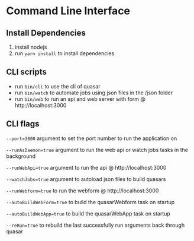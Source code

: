 # Command Line Interface

## Install Dependencies

1. install nodejs
2. run `yarn install` to install dependencies

## CLI scripts

- run `bin/cli` to use the cli of quasar
- run `bin/watch` to automate jobs using json files in the /json folder
- run `bin/web` to run an api and web server with form @ http://localhost:3000

## CLI flags

`--port=3000` argument to set the port number to run the application on

`--runAsDaemon=true` argument to run the web api or watch jobs tasks in the background

`--runWebApi=true` argument to run the api @ http://localhost:3000

`--watchJobs=true` argument to autoload json files to build quasars

`--runWebform=true` to run the webform @ http://localhost:3000

`--autoBuildWebForm=true` to build the quasarWebform task on startup

`--autoBuildWebApp=true` to build the quasarWebApp task on startup

`--reRun=true` to rebuild the last successfully run arguments back through quasar
